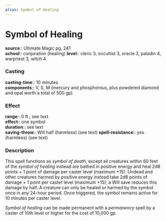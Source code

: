 ```yaml
---
alias: Symbol of Healing
---
```


# Symbol of Healing 

**source**:: Ultimate Magic pg. 241  
**school**:: conjuration (healing)
**level**:: cleric 3, occultist 3, oracle 3, paladin 4, warpriest 3, witch 4

### Casting 

**casting-time**:: 10 minutes  
**components**:: V, S, M (mercury and phosphorous, plus powdered diamond and opal worth a total of 500 gp)

### Effect 

**range**:: 0 ft.; see text  
**effect**:: one symbol  
**duration**:: see text  
**saving-throw**:: Will half (harmless) (see text)
**spell-resistance**:: yes (harmless) (see text)

### Description 

This spell functions as *symbol of death*, except all creatures within 60 feet of the *symbol of healing* instead are bathed in positive energy and heal 2d8 points + 1 point of damage per caster level (maximum +15). Undead and other creatures harmed by positive energy instead take 2d8 points of damage + 1 point per caster level (maximum +15); a Will save reduces this damage by half. A creature can only be healed or harmed by the symbol once in any 24-hour period. Once triggered, the symbol remains active for 10 minutes per caster level.  
  
*Symbol of healing* can be made permanent with a *permanency* spell by a caster of 10th level or higher for the cost of 10,000 gp.
